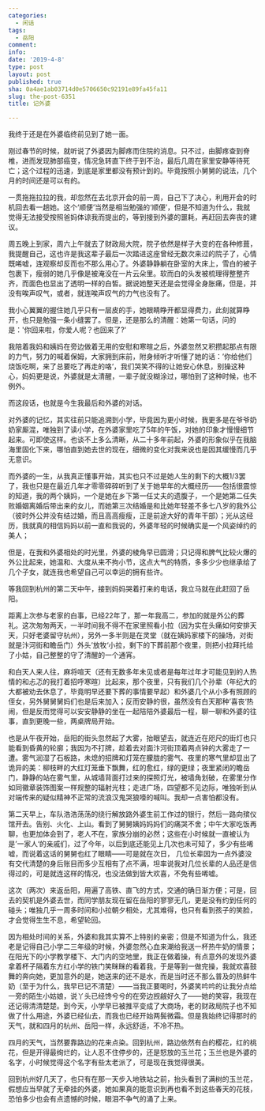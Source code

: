 ```yaml
---
categories:
  - 闲话
tags:
  - 岳阳
comment: 
info: 
date: '2019-4-8'
type: post
layout: post
published: true
sha: 0a4ae1ab03714d0e5706650c92191e89fa45fa11
slug: the-post-6351
title: 记外婆

---
```


我终于还是在外婆临终前见到了她一面。

刚过春节的时候，就听说了外婆因为脚疼而住院的消息。只不过，由脚疼查到脊椎，进而发现肺部癌变，情况急转直下终于到不治，最后几周在家里安静等待死亡；这个过程的迅速，到底是家里都没有预计到的。毕竟按照小舅舅的说法，几个月的时间还是可以有的。

一贯拖拖拉拉的我，却忽然在去北京开会的前一周，自己下了决心，利用开会的时机回去看一趟她。这个‘顺便’当然是相当勉强的‘顺便’，但是不知道为什么，我就觉得无法接受按照爸妈体谅我而提出的，等到接到外婆的噩耗，再赶回去奔丧的建议。

周五晚上到家，周六上午就去了财政局大院，院子依然是样子大变的在各种修葺，我提醒自己，这也许是我这辈子最后一次踏进这座曾经无数次来过的院子了，心情既唏嘘，连观察却反而也不那么用心了。外婆静静躺在卧室的大床上，雪白的被子包裹下，瘦弱的她几乎像是被淹没在一片云朵里。软而白的头发被梳理得整整齐齐，而面色也显出了透明一样的白皙。据说她整天还是会觉得全身胀痛，但是，并没有唉声叹气，或者，就连唉声叹气的力气也没有了。

我小心翼翼的握住她几乎只有一层皮的手，她眼睛睁开都显得费力，此刻就算睁开，也只是勉强一条小缝罢了。但是，还是那么的清醒：她第一句话，问的是：'你回来啦，你爱人呢？也回来了?'

我陪着我妈和姨妈在旁边做着无用的安慰和寒暄之后，外婆忽然又积攒起那点有限的力气，努力的喊着保姆，大家拥到床前，附身倾听才听懂了她的话：’你给他们烧饭吃啊，来了总要吃了再走的咯‘，我们哭笑不得的让她安心休息，别操这种心，妈妈更是说，外婆就是太清醒，一辈子就没糊涂过，哪怕到了这种时候，也不例外。

而这段话，也就是今生我最后和外婆的对话。

对外婆的记忆，其实往前只能追溯到小学，毕竟因为更小时候，我更多是在爷爷奶奶家厮混，唯独到了读小学，在外婆家里吃了5年的午饭，对她的印象才慢慢细节起来。可即使这样。也谈不上多么清晰，从二十多年前起，外婆的形象似乎在我脑海里固化下来，哪怕直到她去世的现在，细微的变化对我来说也是因其缓慢而几乎无意识。

而外婆的一生，从我真正懂事开始，其实也只不过是她人生的剩下的大概1/3罢了，我也只是在最近几年才零零碎碎听到了关于她早年的大概经历——包括很震惊的知道，我的两个姨妈，一个是她在乡下第一任丈夫的遗腹子，一个是她第二任失败婚姻离婚后带出来的女儿，而她第三次结婚是和比她年轻差不多七八岁的我外公（彼时外公并没有结过婚，而且高高瘦瘦，正是前途大好的青年干部）；光从这经历，我就真的相信妈妈以前一直和我说的，外婆年轻的时候确实是一个风姿绰约的美人；

但是，在我和外婆相处的时光里，外婆的棱角早已圆滑；只记得和脾气比较火爆的外公比起来，她温和、大度从来不拘小节，这点大气的特质，多多少少也继承给了几个子女，就连我也希望自己可以幸运的拥有些许。

等我回到杭州的第二天中午，接到妈妈哭着打来的电话，我立马就在此赶回了岳阳。

距离上次参与老家的白事，已经22年了，那一年我高二，参加的就是外公的葬礼。这次匆匆两天，一半时间我不得不在家里照看小拉（因为实在头痛如何安排天天，只好老婆留守杭州），另外一多半则是在灵堂（就在姨妈家楼下的操场，对街就是汴河街和瞻岳门）外头’放牧‘小拉，剩下的下葬前那个夜里，则把小拉拜托给了小姑，自己整整的守了清醒的一个通宵。 

和白天人来人往，麻将喧天（还有无数多年未见或者是每年过年才可能见到的人热情的和忐忑的我打着招呼寒暄）比起来，那个夜里，只有我们几个孙辈（年纪大的大都被劝去休息了，毕竟明早还要下葬的事情要早起）和外婆几个从小多有照顾的侄女，另外舅舅舅妈们也是后来加入；反而安静的很，虽然没有白天那种’喜丧‘热闹，但是反而觉得可以安安静静的坐在一起陪陪外婆最后一程，聊一聊和外婆的往事，直到更晚一些，两桌牌局开始。

也是从午夜开始，岳阳的街头忽然起了大雾，抬眼望去，就连近在咫尺的街灯也只能看到昏黄的轮廓；我因为不打牌，趁着去对面汴河街顶着两点钟的大雾走了一遭。雾气润湿了石板路，未熄的招牌和灯笼在朦胧的雾气、夜里的寒气里却显出了诡异的美：柳枝畔的大红灯笼垂下飘舞，红的愈红，绿的更绿；夜里紧闭的瞻岳门，静静的站在雾气里，从城墙背面打过来的探照灯光，被墙角划破，在雾里分作如同徽章装饰图案一样规整的辐射光柱；走进广场，四望都不见边际，唯独听到从对端传来的疑似精神不正常的流浪汉鬼哭狼嚎的喊叫。我却一点害怕都没有。

第二天早上，车队浩浩荡荡的绕行解放路外婆生前工作过的银行，然后一路向殡仪馆开去。告别、火化、上山。看到了舅舅姨妈妈妈们的痛哭不舍；中午大家吃饭再聊，也更加体会到了，老人不在，家族分崩的必然；这些在小时候就一直被认为是’一家人‘的亲戚们，过了今年，以后到底还能见上几次也未可知了，多少有些唏嘘，而说着这话的舅舅也红了眼睛——可是就在次日， 几位长辈因为一点外婆没有交代清楚的身后账目而多少互相有了点不满，坦率说我对几位长辈的人品还是信得过的，可是就连这样的情况，也没法做到皆大欢喜，不免有些唏嘘。

这次（两次）来返岳阳，用遍了高铁、直飞的方式，交通的确日渐方便；可是，回去的契机是外婆去世，而同学朋友现在留在岳阳的寥寥无几，更是没有约到任何的碰头；唯独几乎一周多时间和小拉朝夕相处，尤其难得，也只有看到孩子的笑脸，才会觉得生生不息，希望轮回。

因为相处时间的关系，外婆和我其实算不上特别的亲密；但是不知道为什么，我还老是记得自己小学二三年级的时候，外婆忽然心血来潮给我送一杯热牛奶的情景；在阳光下的小学教学楼下、大门内的空地里，我正在做着操，有点意外的发现外婆拿着杯子隔着东方红小学的铁门笑眯眯的看着我，于是等到一做完操，我就欢喜鼓舞的奔向她，更加意外的是，她送来的还不是水，而是当时还不那么普及的热鲜牛奶（至于为什么，我早已记不清楚）——当我正要喝时，外婆笑吟吟的让我分点给一旁的陌生小姑娘，说丫头已经馋兮兮的在旁边觊觎好久了——她的笑容，我现在还记得清清楚楚。到今天，小学早已被推平变成了大商场，老的财政局院子也不知做了什么用途，外婆已经仙去，而我也已经开始两鬓微霜。但是我始终记得那时的天气，就和四月的杭州、岳阳一样，永远舒适，不冷不热。

四月的天气，当然要靠路边的花来点染。回到杭州，路边依然有白的樱花，红的桃花，但是开得最绚烂的，让人忍不住停步的，还是怒放的玉兰花；玉兰也是外婆的名字，小时候觉得这个名字有些太老派了，可是现在我觉得很美。

回到杭州好几天了，也只有在那一天步入地铁站之前，抬头看到了满树的玉兰花，假想应当早就了无牵挂的外婆，她如果真的能意识到再也看不到这些春天的花枝，恐怕多少也会有点遗憾的时候，眼泪不争气的涌了上来。










